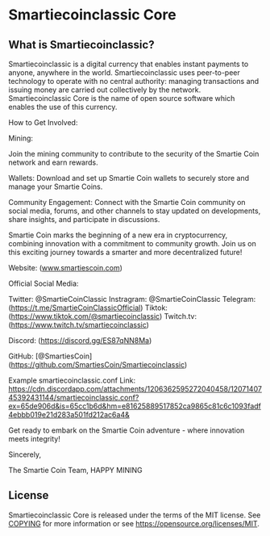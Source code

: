 Smartiecoinclassic Core
=====================================



What is Smartiecoinclassic?
----------------

Smartiecoinclassic is a digital currency that enables instant payments to
anyone, anywhere in the world. Smartiecoinclassic uses peer-to-peer technology to operate
with no central authority: managing transactions and issuing money are carried
out collectively by the network. Smartiecoinclassic Core is the name of open source
software which enables the use of this currency.


How to Get Involved:

Mining:

Join the mining community to contribute to the security of the Smartie Coin network and earn rewards.

Wallets: Download and set up Smartie Coin wallets to securely store and manage your Smartie Coins.

Community Engagement: Connect with the Smartie Coin community on social media, forums, and other channels to stay updated on developments, share insights, and participate in discussions.

Smartie Coin marks the beginning of a new era in cryptocurrency, combining innovation with a commitment to community growth. Join us on this exciting journey towards a smarter and more decentralized future!

 Website: (www.smartiescoin.com)

Official Social Media:

Twitter: @SmartieCoinClassic
Instragram: @SmartieCoinClassic
Telegram: (https://t.me/SmartieCoinClassicOfficial)
Tiktok: (https://www.tiktok.com/@smartiecoinclassic)
Twitch.tv: (https://www.twitch.tv/smartiecoinclassic)

Discord: (https://discord.gg/ES87qNN8Ma)

GitHub: [@SmartiesCoin]
(https://github.com/SmartiesCoin/Smartiecoinclassic)

Example smartiecoinclassic.conf Link: https://cdn.discordapp.com/attachments/1206362595272040458/1207140745392431144/smartiecoinclassic.conf?ex=65de906d&is=65cc1b6d&hm=e81625889517852ca9865c81c6c1093fadf4ebbb019e21d283a501fd212ac6a4&

Get ready to embark on the Smartie Coin adventure - where innovation meets integrity!

Sincerely,

The Smartie Coin Team, HAPPY MINING


License
-------

Smartiecoinclassic Core is released under the terms of the MIT license. See [COPYING](COPYING) for more
information or see https://opensource.org/licenses/MIT.

